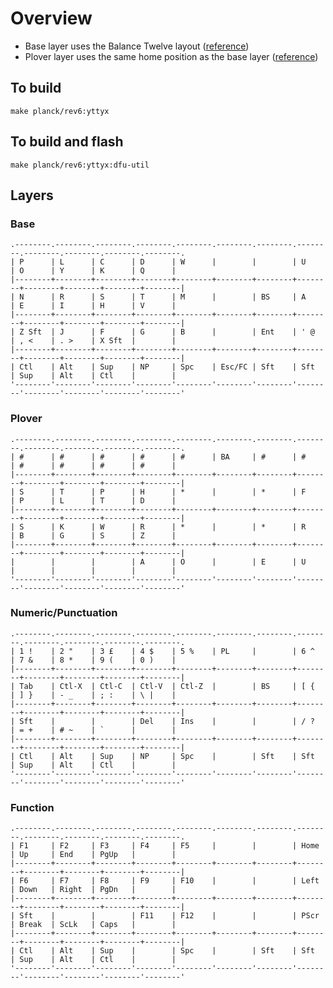 # Overview

* Base layer uses the Balance Twelve layout ([reference](https://mathematicalmulticore.wordpress.com/the-keyboard-layout-project/))
* Plover layer uses the same home position as the base layer ([reference](http://www.openstenoproject.org/))

## To build

```
make planck/rev6:yttyx
```

## To build and flash

```
make planck/rev6:yttyx:dfu-util
```

## Layers

### Base

    .--------.--------.--------.--------.--------.--------.--------.--------.--------.--------.--------.--------.
    | P      | L      | C      | D      | W      |        |        | U      | O      | Y      | K      | Q      |
    |--------+--------+--------+--------+--------+--------+--------+--------+--------+--------+--------+--------|
    | N      | R      | S      | T      | M      |        | BS     | A      | E      | I      | H      | V      |
    |--------+--------+--------+--------+--------+--------+--------+--------+--------+--------+--------+--------|
    | Z Sft  | J      | F      | G      | B      |        | Ent    | ' @    | , <    | . >    | X Sft  |        |
    |--------+--------+--------+--------+--------+--------+--------+--------+--------+--------+--------+--------|
    | Ctl    | Alt    | Sup    | NP     | Spc    | Esc/FC | Sft    | Sft    | Sup    | Alt    | Ctl    |        |
    '--------'--------'--------'--------'--------'--------'--------'--------'--------'--------'--------'--------'

### Plover

    .--------.--------.--------.--------.--------.--------.--------.--------.--------.--------.--------.--------.
    | #      | #      | #      | #      | #      | BA     | #      | #      | #      | #      | #      | #      |
    |--------+--------+--------+--------+--------+--------+--------+--------+--------+--------+--------+--------|
    | S      | T      | P      | H      | *      |        | *      | F      | P      | L      | T      | D      |
    |--------+--------+--------+--------+--------+--------+--------+--------+--------+--------+--------+--------|
    | S      | K      | W      | R      | *      |        | *      | R      | B      | G      | S      | Z      |
    |--------+--------+--------+--------+--------+--------+--------+--------+--------+--------+--------+--------|
    |        |        |        | A      | O      |        | E      | U      |        |        |        |        |
    '--------'--------'--------'--------'--------'--------'--------'--------'--------'--------'--------'--------'

### Numeric/Punctuation

    .--------.--------.--------.--------.--------.--------.--------.--------.--------.--------.--------.--------.
    | 1 !    | 2 "    | 3 £    | 4 $    | 5 %    | PL     |        | 6 ^    | 7 &    | 8 *    | 9 (    | 0 )    |
    |--------+--------+--------+--------+--------+--------+--------+--------+--------+--------+--------+--------|
    | Tab    | Ctl-X  | Ctl-C  | Ctl-V  | Ctl-Z  |        | BS     | [ {    | ] }    | - _    | ; :    | \ |    |
    |--------+--------+--------+--------+--------+--------+--------+--------+--------+--------+--------+--------|
    | Sft    |        |        | Del    | Ins    |        |        | / ?    | = +    | # ~    | `      |        |
    |--------+--------+--------+--------+--------+--------+--------+--------+--------+--------+--------+--------|
    | Ctl    | Alt    | Sup    | NP     | Spc    |        | Sft    | Sft    | Sup    | Alt    | Ctl    |        |
    '--------'--------'--------'--------'--------'--------'--------'--------'--------'--------'--------'--------'

### Function

    .--------.--------.--------.--------.--------.--------.--------.--------.--------.--------.--------.--------.
    | F1     | F2     | F3     | F4     | F5     |        |        | Home   | Up     | End    | PgUp   |        |
    |--------+--------+--------+--------+--------+--------+--------+--------+--------+--------+--------+--------|
    | F6     | F7     | F8     | F9     | F10    |        |        | Left   | Down   | Right  | PgDn   |        |
    |--------+--------+--------+--------+--------+--------+--------+--------+--------+--------+--------+--------|
    | Sft    |        |        | F11    | F12    |        |        | PScr   | Break  | ScLk   | Caps   |        |
    |--------+--------+--------+--------+--------+--------+--------+--------+--------+--------+--------+--------|
    | Ctl    | Alt    | Sup    |        | Spc    |        | Sft    | Sft    | Sup    | Alt    | Ctl    |        |
    '--------'--------'--------'--------'--------'--------'--------'--------'--------'--------'--------'--------'


